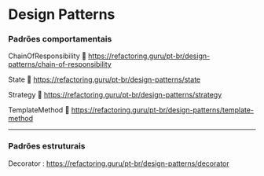 # Design Patterns

### Padrões comportamentais
ChainOfResponsibility
:rocket: https://refactoring.guru/pt-br/design-patterns/chain-of-responsibility

State
:rocket: https://refactoring.guru/pt-br/design-patterns/state

Strategy
:rocket: https://refactoring.guru/pt-br/design-patterns/strategy

TemplateMethod
:rocket: https://refactoring.guru/pt-br/design-patterns/template-method

---
### Padrões estruturais
Decorator : https://refactoring.guru/pt-br/design-patterns/decorator

